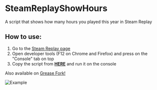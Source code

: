 # SteamReplayShowHours
A script that shows how many hours you played this year in Steam Replay

## How to use:
1. Go to the [Steam Replay page](https://store.steampowered.com/replay/)
2. Open developer tools (F12 on Chrome and Firefox) and press on the "Console" tab on top
3. Copy the script from **[HERE](https://raw.githubusercontent.com/Wilzzu/SteamReplayShowHours/main/index.js)** and run it on the console

Also available on [Grease Fork!](https://greasyfork.org/en/scripts/457192-steam-replay-total-hours)

![Example](https://i.imgur.com/R7kfM68.jpeg)
